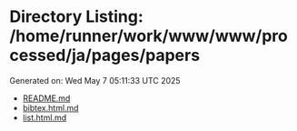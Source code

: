 # Directory Listing: /home/runner/work/www/www/processed/ja/pages/papers
Generated on: Wed May  7 05:11:33 UTC 2025

- [README.md](README.md)
- [bibtex.html.md](bibtex.html.md)
- [list.html.md](list.html.md)
